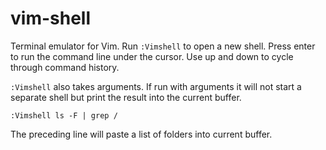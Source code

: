 # vim-shell

Terminal emulator for Vim. Run `:Vimshell` to open a new shell. Press enter to run the command line under the cursor. Use up and down to cycle through command history.

`:Vimshell` also takes arguments. If run with arguments it will not start a separate shell but print the result into the current buffer.

```shell
:Vimshell ls -F | grep /
```
The preceding line will paste a list of folders into current buffer.
